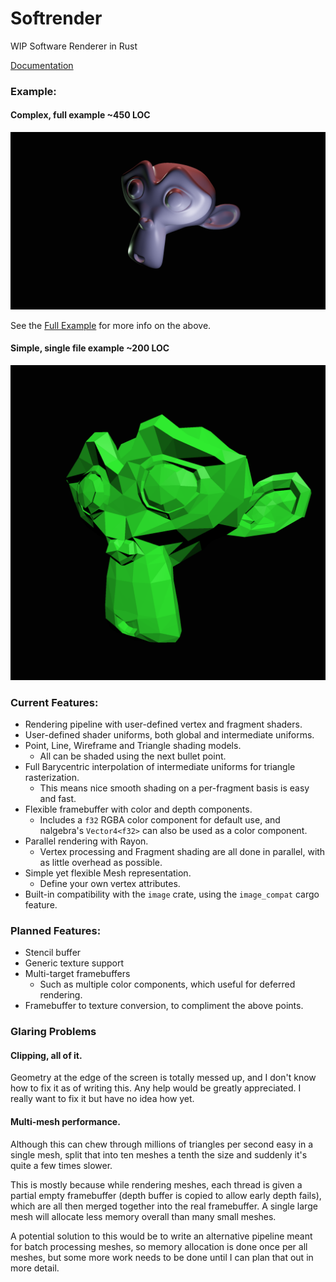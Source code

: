 Softrender
==========

WIP Software Renderer in Rust

[Documentation](https://docs.rs/softrender/)

### Example:

#### Complex, full example ~450 LOC
![Full Example](full_example/example.png)

See the [Full Example](/full_example/) for more info on the above.

#### Simple, single file example ~200 LOC
![Simple Example](examples/suzanne.png)

### Current Features:

* Rendering pipeline with user-defined vertex and fragment shaders.
* User-defined shader uniforms, both global and intermediate uniforms.
* Point, Line, Wireframe and Triangle shading models.
    * All can be shaded using the next bullet point.
* Full Barycentric interpolation of intermediate uniforms for triangle rasterization.
    * This means nice smooth shading on a per-fragment basis is easy and fast.
* Flexible framebuffer with color and depth components.
    * Includes a `f32` RGBA color component for default use, 
      and nalgebra's `Vector4<f32>` can also be used as a color component.
* Parallel rendering with Rayon.
    * Vertex processing and Fragment shading are all done in parallel, with as little overhead as possible.
* Simple yet flexible Mesh representation.
    * Define your own vertex attributes.
* Built-in compatibility with the `image` crate, using the `image_compat` cargo feature. 

### Planned Features:

* Stencil buffer
* Generic texture support
* Multi-target framebuffers
    * Such as multiple color components, which useful for deferred rendering.
* Framebuffer to texture conversion, to compliment the above points.
    
### Glaring Problems

#### Clipping, all of it. 

Geometry at the edge of the screen is totally messed up, and I don't know how to fix it as of writing this. 
Any help would be greatly appreciated. I really want to fix it but have no idea how yet.
    
#### Multi-mesh performance.

Although this can chew through millions of triangles per second easy in a single mesh,
split that into ten meshes a tenth the size and suddenly it's quite a few times slower.

This is mostly because while rendering meshes, each thread is given a partial empty framebuffer 
(depth buffer is copied to allow early depth fails), which are all then merged together into the real framebuffer. 
A single large mesh will allocate less memory overall than many small meshes.

A potential solution to this would be to write an alternative pipeline meant for batch processing meshes,
so memory allocation is done once per all meshes, but some more work needs to be done until I can plan that out in more detail.